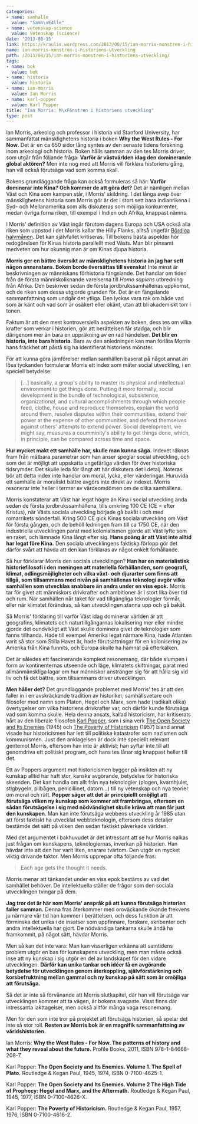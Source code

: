 ```yaml
---
categories:
- name: samhalle
  value: "Samh\xE4lle"
- name: vetenskap-science
  value: Vetenskap (science)
date: '2013-08-15'
link: https://kraulis.wordpress.com/2013/08/15/ian-morris-monstren-i-historiens-utveckling/
name: ian-morris-monstren-i-historiens-utveckling
path: /2013/08/15/ian-morris-monstren-i-historiens-utveckling/
tags:
- name: bok
  value: bok
- name: historia
  value: historia
- name: ian-morris
  value: Ian Morris
- name: karl-popper
  value: Karl Popper
title: "Ian Morris: M\xF6nstren i historiens utveckling"
type: post
---
```

Ian Morris, arkeolog och professor i historia vid Stanford University, har sammanfattat mänsklighetens historia i boken **Why the West Rules - For Now**. Det är en ca 650 sidor lång syntes av den senaste tidens forskning inom arkeologi och historia. Boken hålls samman av den tes Morris driver, som utgår från följande fråga: **Varför är västvärlden idag den dominerande global aktören?** Men inte nog med att Morris vill förklara historiens gång, han vill också förutsäga vad som komma skall.



Bokens grundläggande fråga kan också formuleras så här: **Varför dominerar inte Kina? Och kommer de att göra det?** Det är nämligen mellan Väst och Kina som kampen står, i Morris' skildring. I det långa svep över mänsklighetens historia som Morris gör är det i stort sett bara indianrikena i Syd- och Mellanamerika som alls diskuteras som möjliga konkurrenter, medan övriga forna riken, till exempel i Indien och Afrika, knappast nämns.

I Morris' definition av Väst ingår förutom dagens Europa och USA också alla riken som uppstod i det Morris kallar the Hilly Flanks, alltså ungefär [Bördiga halvmånen](http://sv.wikipedia.org/wiki/B%C3%B6rdiga_halvm%C3%A5nen). Det kan självfallet kritiseras. Till bokens bästa aspekter hör redogörelsen för Kinas historia parallellt med Västs. Man blir pinsamt medveten om hur okunnig man är om Kinas djupa historia.

**Morris ger en bättre översikt av mänsklighetens historia än jag har sett någon annanstans. Boken borde översättas till svenska!** Inte minst är beskrivningen av människans förhistoria fängslande. Det handlar om tiden från de första människoliknande varelserna till *Homo sapiens* utbredning från Afrika. Den beskriver sedan de första jordbrukssamhällenas uppkomst, och de riken som dessa utgjorde grunden för. Det är en fängslande sammanfattning som undgår det ytliga. Den lyckas vara rak om både vad som är känt och vad som är osäkert eller okänt, utan att bli akademiskt torr i tonen.

Faktum är att den mest kontroversiella aspekten av boken, dess tes om vilka krafter som verkar i historien, gör att berättelsen får stadga, och blir därigenom mer än bara en uppräkning av en rad händelser. **Det blir en historia, inte bara historia.** Bara av den anledningen kan man förlåta Morris hans fräckhet att påstå sig ha identifierat historiens mönster.

För att kunna göra jämförelser mellan samhällen baserat på något annat än lösa tyckanden formulerar Morris ett index som mäter social utveckling, i en speciell betydelse:

> [...] basically, a group's ability to master its physical and intellectual environment to get things done. Putting it more formally, social development is the bundle of technological, subsistence, organizational, and cultural accomplishments through which people feed, clothe, house and reproduce themselves, explain the world around them, resolve disputes within their communities, extend their power at the expense of other communities, and defend themselves against others' attempts to extend power. Social development, we might say, measures a coumminity's ability to get things done, which, in principle, can be compared across time and space.

**Hur mycket makt ett samhälle har, skulle man kunna säga.** Indexet räknas fram från mätbara parametrar som han anser speglar social utveckling, och som det är möjligt att uppskatta ungefärliga värden för över historiska tidsrymder. Det skulle leda för långt att här diskutera det i detalj. Noteras bör att detta index inte handlar om moral, lycka, eller värderingar. Huruvida ett samhälle är moraliskt bättre avgörs inte direkt av indexet. Morris resonerar inte heller i termer av värdeomdömen om de olika samhällena.

Morris konstaterar att Väst har legat högre än Kina i social utveckling ända sedan de första jordbrukssamhällena, tills omkring 100 CE (CE = efter Kristus), när Västs sociala utveckling började gå bakåt i och med romarrikets sönderfall. Kring 500 CE gick Kinas sociala utveckling om Väst för första gången, och de behöll ledningen fram till ca 1750 CE, när den industriella utvecklingen parat med kolonialismen gjorde att Väst lyfte som en raket, och lämnade Kina långt efter sig. **Hans poäng är att Väst inte alltid har legat före Kina.** Den sociala utvecklingens faktiska förlopp gör det därför svårt att hävda att den kan förklaras av något enkelt förhållande.

Så hur förklarar Morris den sociala utvecklingen? **Han har en materialistisk historiefilosofi i den meningen att materiella förhållanden, som geografi, klimat, odlingsmöjligheter och vilka växt- och djurarter som finns att tillgå, som tillsammans med nivån på samhällenas teknologi avgör vilka samhällen som utvecklas snabbare än andra under en viss epok.** Morris tar för givet att människors drivkrafter och ambitioner är i stort lika över tid och rum. När samhällen når taket för vad tillgängliga teknologier förmår, eller när klimatet förändras, så kan utvecklingen stanna upp och gå bakåt.

Så Morris' förklaring till varför Väst idag dominerar världen är att geografins, klimatets och naturtillgångarnas lokalisering mer eller mindre gjorde det oundvikligt att Väst skulle dominera givet de teknologier som fanns tillhanda. Hade till exempel Amerika legat närmare Kina, hade Atlanten varit så stor som Stilla Havet är, hade förutsättningar för en kolonisering av Amerika från Kina funnits, och Europa skulle ha hamnat på efterkälken.

Det är således ett fascinerande komplext resonemang, där både slumpen i form av kontinenternas utseende och läge, klimatets skiftningar, parat med allmänmänskliga lagar om hur människor anstränger sig för att hålla sig vid liv och få det bättre, som tillsammans driver utvecklingen.

**Men håller det?** Det grundläggande problemet med Morris' tes är att den faller in i en avskräckande tradition av historiker, samhällsvetare och filosofer med namn som Platon, Hegel och Marx, som hade (radikalt olika) övertygelser om vilka historiens drivkrafter var, och därför kunde förutsäga vad som komma skulle. Hela denna ansats, kallad historicism, har kritiserats hårt av den liberale filosofen [Karl Popper](http://en.wikipedia.org/wiki/Karl_Popper), som i sina verk [The Open Society and Its Enemies](http://en.wikipedia.org/wiki/The_Open_Society_and_its_Enemies) (1945) och [The Poverty of Historicism](http://en.wikipedia.org/wiki/The_Poverty_of_Historicism) (1957) bland annat visade hur historicismen har lett till politiska katastrofer som nazismen och kommunismen. Just den anklagelsen är dock inte speciellt relevant gentemot Morris, eftersom han inte är aktivist; han syftar inte till att genomdriva ett politiskt program, och hans tes lånar sig knappast heller till det.

Ett av Poppers argument mot historicismen bygger på insikten att ny kunskap alltid har haft stor, kanske avgörande, betydelse för historiska skeenden. Det kan handla om allt från nya teknologier (plogen, kvarnhjulet, stigbygeln, pilbågen, penicillinet, datorn...) till ny vetenskap och nya teorier om moral och rätt. **Popper säger att det är principiellt omöjligt att förutsäga vilken ny kunskap som kommer att frambringas, eftersom en sådan förutsägelse i sig med nödvändighet skulle kräva att man får just den kunskapen**. Man kan inte förutsäga webbens utveckling år 1985 utan att först faktiskt ha utvecklat webbteknologin, eftersom dess detaljer bestämde det sätt på vilken den sedan faktiskt påverkade världen.

Med det argumentet i bakhuvudet är det intressant att se hur Morris nalkas just frågan om kunskapens, teknologiernas, inverkan på historien. Han hävdar inte att den har varit liten, snarare tvärtom. Den utgör en mycket viktig drivande faktor. Men Morris upprepar ofta följande fras:

> Each age gets the thought it needs.

Morris menar att tänkandet under en viss epok bestäms av vad det samhället behöver. De intellektuella ställer de frågor som den sociala utvecklingen tvingar på dem.

**Jag tror det är här som Morris' anspråk på att kunna förutsäga historien faller samman.** Denna fras återkommer med oroväckande ökande frekvens ju närmare vår tid han kommer i berättelsen, och dess funktion är att förminska det unika i de insatser som uppfinnare, forskare, skribenter och andra intellektuella har gjort. De nödvändiga tankarna skulle ändå ha framkommit, på något sätt, hävdar Morris.

Men så kan det inte vara: Man kan visserligen erkänna att samtidens problem utgör en bas för kunskapens utveckling, men man måste också inse att ny kunskap i sig utgör en del av landskapet för den vidare utvecklingen. **Därför kan unika tankar och idéer få en avgörande betydelse för utvecklingen genom återkoppling, självförstärkning och korsbefruktning  mellan gammal och ny kunskap på sätt som är omöjliga att förutsäga.**

Så det är inte så förvånande att Morris slutkapitel, där han vill förutsäga var utvecklingen kommer att ta vägen, är bokens svagaste. Visst finns där intressanta iakttagelser, men också alltför många vaga resonemang.

Men för den som inte tror på projektet att förutsäga historien, så spelar det inte så stor roll. **Resten av Morris bok är en magnifik sammanfattning av världshistorien.**

Ian Morris: **Why the West Rules - For Now. The patterns of history and what they reveal about the future.** Profile Books, 2011, ISBN 978-1-84668-208-7.

Karl Popper: **The Open Society and Its Enemies. Volume 1. The Spell of Plato.** Routledge &amp; Kegan Paul, 1945, 1974, ISBN 0-7100-4625-1.

Karl Popper: **The Open Society and Its Enemies. Volume 2 The High Tide of Prophecy: Hegel and Marx, and the Aftermath.** Routledge &amp; Kegan Paul, 1945, 1977, ISBN 0-7100-4626-X.

Karl Popper: **The Poverty of Historicism.** Routledge &amp; Kegan Paul, 1957, 1976, ISBN 0-7100-4616-2.

